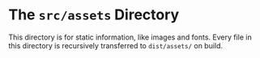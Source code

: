 # The `src/assets` Directory

This directory is for static information, like images and fonts. Every file in this 
directory is recursively transferred to `dist/assets/` on build.

